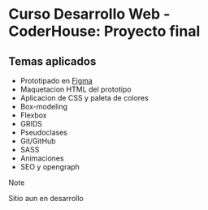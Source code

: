 # Curso Desarrollo Web - CoderHouse: Proyecto final

## Temas aplicados
* Prototipado en [Figma](https://www.figma.com/file/hUoopW52MLGAv5nh2M6bY0/proyecto-final?type=design&node-id=0%3A1&mode=design&t=9tvN7IscFKtV5c4k-1)
* Maquetacion HTML del prototipo
* Aplicacion de CSS y paleta de colores
* Box-modeling
* Flexbox
* GRIDS
* Pseudoclases
* Git/GitHub
* SASS
* Animaciones
* SEO y opengraph
  
> [!NOTE]
> Sitio aun en desarrollo


